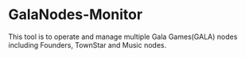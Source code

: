# GalaNodes-Monitor
This tool is to operate and manage multiple Gala Games(GALA) nodes including Founders, TownStar and Music nodes.
